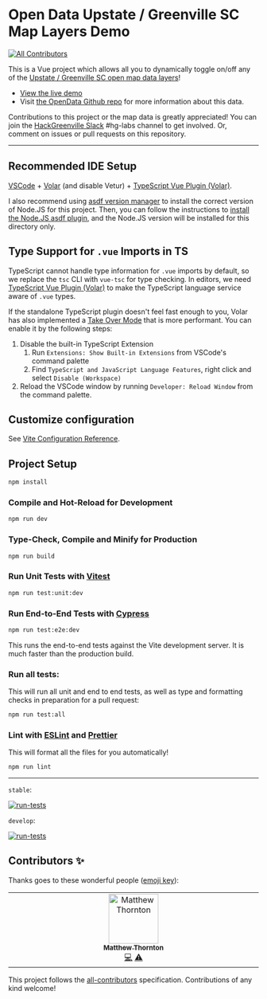 # Open Data Upstate / Greenville SC Map Layers Demo
<!-- ALL-CONTRIBUTORS-BADGE:START - Do not remove or modify this section -->
[![All Contributors](https://img.shields.io/badge/all_contributors-1-orange.svg?style=flat-square)](#contributors-)
<!-- ALL-CONTRIBUTORS-BADGE:END -->

This is a Vue project which allows all you to dynamically toggle on/off any of
the [Upstate / Greenville SC open map data
layers](https://data.openupstate.org/map-layers)!

- [View the live demo](https://hackgvl.github.io/open-map-data-multi-layers-demo/?lat=34.844526&lng=-82.401078&zoom=10)
- Visit [the OpenData Github
  repo](https://github.com/hackgvl/OpenData/blob/master/MAPS_API.md)
  for more information about this data.

Contributions to this project or the map data is greatly appreciated! You can
join the [HackGreenville Slack](https://hackgreenville.com/join-slack) #hg-labs channel to get involved. Or, comment on issues or pull requests on this repository.

---

## Recommended IDE Setup

[VSCode](https://code.visualstudio.com/) +
[Volar](https://marketplace.visualstudio.com/items?itemName=Vue.volar) (and
disable Vetur) + [TypeScript Vue Plugin
(Volar)](https://marketplace.visualstudio.com/items?itemName=Vue.vscode-typescript-vue-plugin).

I also recommend using [asdf version manager](https://asdf-vm.com) to install
the correct version of Node.JS for this project. Then, you can follow the
instructions to [install the Node.JS asdf
plugin](https://asdf-vm.com/guide/getting-started.html#_4-install-a-plugin), and
the Node.JS version will be installed for this directory only.

## Type Support for `.vue` Imports in TS

TypeScript cannot handle type information for `.vue` imports by default, so we
replace the `tsc` CLI with `vue-tsc` for type checking. In editors, we need
[TypeScript Vue Plugin
(Volar)](https://marketplace.visualstudio.com/items?itemName=Vue.vscode-typescript-vue-plugin)
to make the TypeScript language service aware of `.vue` types.

If the standalone TypeScript plugin doesn't feel fast enough to you, Volar has
also implemented a [Take Over
Mode](https://github.com/johnsoncodehk/volar/discussions/471#discussioncomment-1361669)
that is more performant. You can enable it by the following steps:

1. Disable the built-in TypeScript Extension
   1. Run `Extensions: Show Built-in Extensions` from VSCode's command palette
   2. Find `TypeScript and JavaScript Language Features`, right click and select
      `Disable (Workspace)`
2. Reload the VSCode window by running `Developer: Reload Window` from the
   command palette.

## Customize configuration

See [Vite Configuration Reference](https://vitejs.dev/config/).

## Project Setup

```sh
npm install
```

### Compile and Hot-Reload for Development

```sh
npm run dev
```

### Type-Check, Compile and Minify for Production

```sh
npm run build
```

### Run Unit Tests with [Vitest](https://vitest.dev/)

```sh
npm run test:unit:dev
```

### Run End-to-End Tests with [Cypress](https://www.cypress.io/)

```sh
npm run test:e2e:dev
```

This runs the end-to-end tests against the Vite development server. It is much
faster than the production build.

### Run all tests:

This will run all unit and end to end tests, as well as type and formatting
checks in preparation for a pull request:

```sh
npm run test:all
```

### Lint with [ESLint](https://eslint.org/) and [Prettier](https://prettier.io/)

This will format all the files for you automatically!

```sh
npm run lint
```

---

`stable`:

[![run-tests](https://github.com/hackgvl/open-map-data-multi-layers-demo/actions/workflows/run-tests.yml/badge.svg?branch=stable)](https://github.com/hackgvl/open-map-data-multi-layers-demo/actions/workflows/run-tests.yml)

`develop`:

[![run-tests](https://github.com/hackgvl/open-map-data-multi-layers-demo/actions/workflows/run-tests.yml/badge.svg?branch=develop)](https://github.com/hackgvl/open-map-data-multi-layers-demo/actions/workflows/run-tests.yml)

## Contributors ✨

Thanks goes to these wonderful people ([emoji key](https://allcontributors.org/docs/en/emoji-key)):

<!-- ALL-CONTRIBUTORS-LIST:START - Do not remove or modify this section -->
<!-- prettier-ignore-start -->
<!-- markdownlint-disable -->
<table>
  <tbody>
    <tr>
      <td align="center" valign="top" width="14.28%"><a href="https://github.com/ThorntonMatthewD"><img src="https://avatars.githubusercontent.com/u/44626690?v=4?s=100" width="100px;" alt="Matthew Thornton"/><br /><sub><b>Matthew Thornton</b></sub></a><br /><a href="https://github.com/hackgvl/open-map-data-multi-layers-demo/commits?author=ThorntonMatthewD" title="Code">💻</a> <a href="https://github.com/hackgvl/open-map-data-multi-layers-demo/commits?author=ThorntonMatthewD" title="Tests">⚠️</a></td>
    </tr>
  </tbody>
</table>

<!-- markdownlint-restore -->
<!-- prettier-ignore-end -->

<!-- ALL-CONTRIBUTORS-LIST:END -->

This project follows the [all-contributors](https://github.com/all-contributors/all-contributors) specification. Contributions of any kind welcome!
